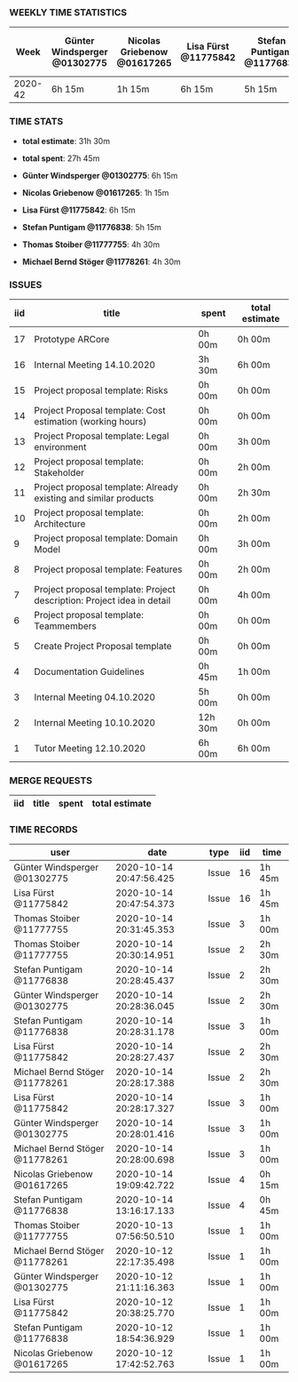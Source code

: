 ### WEEKLY TIME STATISTICS

|Week   |Günter Windsperger<br>@01302775|Nicolas Griebenow<br>@01617265|Lisa Fürst<br>@11775842|Stefan Puntigam<br>@11776838|Thomas Stoiber<br>@11777755|Michael Bernd Stöger<br>@11778261|
|---    |---                            |---                           |---                    |---                         |---                        |---                              |
|2020-42|6h 15m                         |1h 15m                        |6h 15m                 |5h 15m                      |4h 30m                     |4h 30m                           |

### TIME STATS

* **total estimate**: 31h 30m
* **total spent**: 27h 45m

* **Günter Windsperger @01302775**: 6h 15m
* **Nicolas Griebenow @01617265**: 1h 15m
* **Lisa Fürst @11775842**: 6h 15m
* **Stefan Puntigam @11776838**: 5h 15m
* **Thomas Stoiber @11777755**: 4h 30m
* **Michael Bernd Stöger @11778261**: 4h 30m

### ISSUES

|iid|title                                                                 |spent  |total estimate|
|---|---                                                                   |---    |---           |
|17 |Prototype ARCore                                                      |0h 00m |0h 00m        |
|16 |Internal Meeting 14.10.2020                                           |3h 30m |6h 00m        |
|15 |Project proposal template: Risks                                      |0h 00m |0h 00m        |
|14 |Project Proposal template: Cost estimation (working hours)            |0h 00m |0h 00m        |
|13 |Project Proposal template: Legal environment                          |0h 00m |3h 00m        |
|12 |Project proposal template: Stakeholder                                |0h 00m |2h 00m        |
|11 |Project proposal template: Already existing and similar products      |0h 00m |2h 30m        |
|10 |Project proposal template: Architecture                               |0h 00m |2h 00m        |
|9  |Project proposal template: Domain Model                               |0h 00m |3h 00m        |
|8  |Project proposal template: Features                                   |0h 00m |2h 00m        |
|7  |Project proposal template: Project description: Project idea in detail|0h 00m |4h 00m        |
|6  |Project proposal template: Teammembers                                |0h 00m |0h 00m        |
|5  |Create Project Proposal template                                      |0h 00m |0h 00m        |
|4  |Documentation Guidelines                                              |0h 45m |1h 00m        |
|3  |Internal Meeting 04.10.2020                                           |5h 00m |0h 00m        |
|2  |Internal Meeting 10.10.2020                                           |12h 30m|0h 00m        |
|1  |Tutor Meeting 12.10.2020                                              |6h 00m |6h 00m        |

### MERGE REQUESTS

|iid|title|spent|total estimate|
|---|---  |---  |---           |

### TIME RECORDS

|user                          |date                   |type |iid|time  |
|---                           |---                    |---  |---|---   |
|Günter Windsperger @01302775  |2020-10-14 20:47:56.425|Issue|16 |1h 45m|
|Lisa Fürst @11775842          |2020-10-14 20:47:54.373|Issue|16 |1h 45m|
|Thomas Stoiber @11777755      |2020-10-14 20:31:45.353|Issue|3  |1h 00m|
|Thomas Stoiber @11777755      |2020-10-14 20:30:14.951|Issue|2  |2h 30m|
|Stefan Puntigam @11776838     |2020-10-14 20:28:45.437|Issue|2  |2h 30m|
|Günter Windsperger @01302775  |2020-10-14 20:28:36.045|Issue|2  |2h 30m|
|Stefan Puntigam @11776838     |2020-10-14 20:28:31.178|Issue|3  |1h 00m|
|Lisa Fürst @11775842          |2020-10-14 20:28:27.437|Issue|2  |2h 30m|
|Michael Bernd Stöger @11778261|2020-10-14 20:28:17.388|Issue|2  |2h 30m|
|Lisa Fürst @11775842          |2020-10-14 20:28:17.327|Issue|3  |1h 00m|
|Günter Windsperger @01302775  |2020-10-14 20:28:01.416|Issue|3  |1h 00m|
|Michael Bernd Stöger @11778261|2020-10-14 20:28:00.698|Issue|3  |1h 00m|
|Nicolas Griebenow @01617265   |2020-10-14 19:09:42.722|Issue|4  |0h 15m|
|Stefan Puntigam @11776838     |2020-10-14 13:16:17.133|Issue|4  |0h 45m|
|Thomas Stoiber @11777755      |2020-10-13 07:56:50.510|Issue|1  |1h 00m|
|Michael Bernd Stöger @11778261|2020-10-12 22:17:35.498|Issue|1  |1h 00m|
|Günter Windsperger @01302775  |2020-10-12 21:11:16.363|Issue|1  |1h 00m|
|Lisa Fürst @11775842          |2020-10-12 20:38:25.770|Issue|1  |1h 00m|
|Stefan Puntigam @11776838     |2020-10-12 18:54:36.929|Issue|1  |1h 00m|
|Nicolas Griebenow @01617265   |2020-10-12 17:42:52.763|Issue|1  |1h 00m|
